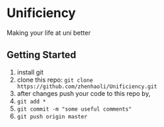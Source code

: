 # Unificiency
Making your life at uni better

## Getting Started

1. install git
2. clone this repo: `git clone https://github.com/zhenhaoli/Unificiency.git`
3. after changes push your code to this repo by, 
  1. `git add *`
  2. `git commit -m "some useful comments"`
  3. `git push origin master`

